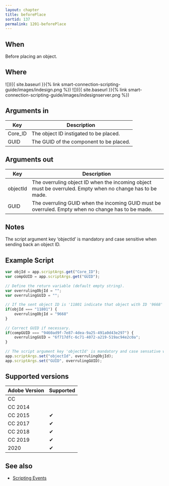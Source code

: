 ```yaml
---
layout: chapter
title: beforePlace
sortid: 137
permalink: 1201-beforePlace
---
```


## When

Before placing an object.

## Where

![]({{ site.baseurl }}{% link smart-connection-scripting-guide/images/indesign.png %}) ![]({{ site.baseurl }}{% link smart-connection-scripting-guide/images/indesignserver.png %})

## Arguments in

|Key |Description|
|----|-----------|
|Core_ID |The object ID instigated to be placed.|
|GUID |The GUID of the component to be placed.|

## Arguments out

|Key |Description|
|----|-----------|
|objectId |The overruling object ID when the incoming object must be overruled. Empty when no change has to be made.|
|GUID |The overruling GUID when the incoming GUID must be overruled. Empty when no change has to be made.|

## Notes

The script argument key ‘objectId’ is mandatory and case sensitive when sending back an object ID.

## Example Script

```javascript
var objId = app.scriptArgs.get("Core_ID");
var compGUID = app.scriptArgs.get("GUID");
 
// Define the return variable (default empty string).
var overrulingObjId = "";
var overrulingGUID = "";
 
// If the sent object ID is '11801 indicate that object with ID '9668' should be placed.
if(objId === "11801") {
    overrulingObjId = "9668"
}
 
// Correct GUID if necessary.
if(compGUID === "9460ad9f-7e87-4dea-9a25-491a0d43e297") {
    overrulingGUID = "6f717dfc-6c71-4072-a219-519ac94e2c0a";
}
 
// The script argument key 'objectId' is mandatory and case sensative when sending back an object ID.
app.scriptArgs.set("objectId", overrulingObjId);
app.scriptArgs.set("GUID", overrulingGUID);
```

## Supported versions

| Adobe Version | Supported |
|---------------|-----------|
| CC            |           |
| CC 2014       |           |
| CC 2015       | ✔         |
| CC 2017       | ✔         |
| CC 2018       | ✔         |
| CC 2019       | ✔         |
| 2020          | ✔         |

## See also

* [Scripting Events](./index.md)